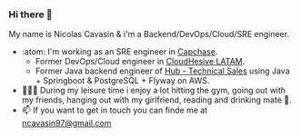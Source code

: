 ### Hi there 👋

My name is Nicolas Cavasin & i'm a Backend/DevOps/Cloud/SRE engineer.


- :atom: I'm working as an SRE engineer in [Capchase](https://www.capchase.com/).
    - Former DevOps/Cloud engineer in [CloudHesive LATAM](https://www.cloudhesivelatam.com/).
    - Former Java backend engineer of [Hub - Technical Sales](https://hub.inc/) using Java + Springboot & PostgreSQL + Flyway on AWS.
- 💆‍♂️🌱 During my leisure time i enjoy a lot hitting the gym, going out with my friends, hanging out with my girlfriend, reading and drinking mate 🧉.
- 📫 If you want to get in touch you can finde me at ncavasin97@gmail.com


<!--
**ncavasin/ncavasin** is a ✨ _special_ ✨ repository because its `README.md` (this file) appears on your GitHub profile.

Here are some ideas to get you started:

- 👯 I’m looking to collaborate on ...
- 🤔 I’m looking for help with ...
- 💬 Ask me about ...
- 😄 Pronouns: ...
- ⚡ Fun fact: ...
-->
